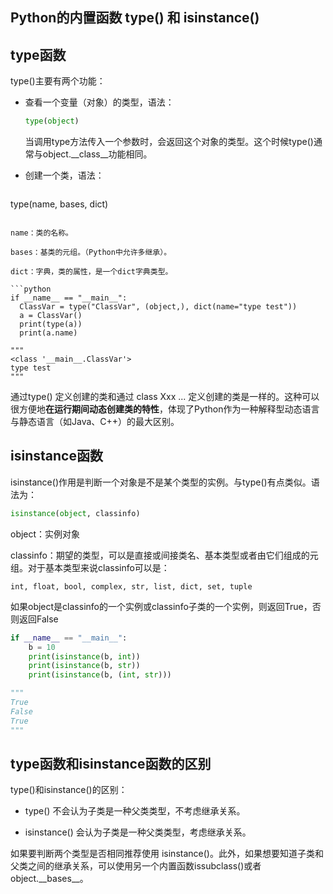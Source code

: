 ## Python的内置函数 type() 和 isinstance() 

## type函数

type()主要有两个功能：

- 查看一个变量（对象）的类型，语法：

  ```python
  type(object)
  ```

  当调用type方法传入一个参数时，会返回这个对象的类型。这个时候type()通常与object.\_\_class\_\_功能相同。

- 创建一个类，语法：

  ```python
type(name, bases, dict)
  ```

  name：类的名称。

  bases：基类的元组。（Python中允许多继承）。
  
  dict：字典，类的属性，是一个dict字典类型。
  
  ```python
  if __name__ == "__main__":
    ClassVar = type("ClassVar", (object,), dict(name="type test"))
    a = ClassVar()
    print(type(a))
    print(a.name)
      
  """
<class '__main__.ClassVar'>
  type test
""" 
  ```
  
  通过type() 定义创建的类和通过 class Xxx ... 定义创建的类是一样的。这种可以很方便地**在运行期间动态创建类的特性**，体现了Python作为一种解释型动态语言与静态语言（如Java、C++）的最大区别。
  
  

## isinstance函数

isinstance()作用是判断一个对象是不是某个类型的实例。与type()有点类似。语法为：

```python
isinstance(object, classinfo)
```

object：实例对象

classinfo：期望的类型，可以是直接或间接类名、基本类型或者由它们组成的元组。对于基本类型来说classinfo可以是：

```
int, float, bool, complex, str, list, dict, set, tuple
```

如果object是classinfo的一个实例或classinfo子类的一个实例，则返回True，否则返回False

``` python
if __name__ == "__main__":
    b = 10
    print(isinstance(b, int))
    print(isinstance(b, str))
    print(isinstance(b, (int, str)))

"""
True
False
True
"""
```



## type函数和isinstance函数的区别

type()和isinstance()的区别：

- type() 不会认为子类是一种父类类型，不考虑继承关系。

- isinstance() 会认为子类是一种父类类型，考虑继承关系。

如果要判断两个类型是否相同推荐使用 isinstance()。此外，如果想要知道子类和父类之间的继承关系，可以使用另一个内置函数issubclass()或者object.\_\_bases\_\_。

